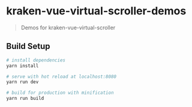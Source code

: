 # kraken-vue-virtual-scroller-demos

> Demos for kraken-vue-virtual-scroller

## Build Setup

```bash
# install dependencies
yarn install

# serve with hot reload at localhost:8080
yarn run dev

# build for production with minification
yarn run build
```
